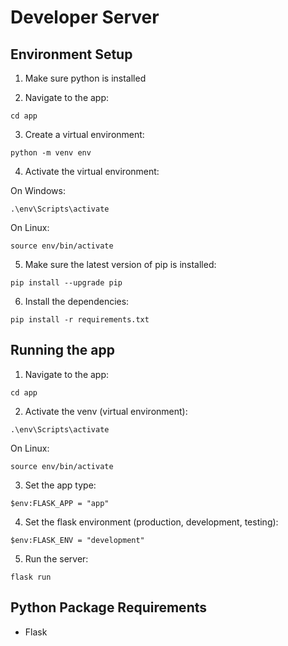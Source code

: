 # Developer Server

## Environment Setup

1. Make sure python is installed

2. Navigate to the app:

```
cd app
```

3. Create a virtual environment: 

```
python -m venv env
```

4. Activate the virtual environment:

On Windows:

```
.\env\Scripts\activate
```
On Linux:
```
source env/bin/activate
```

5. Make sure the latest version of pip is installed:

```
pip install --upgrade pip
```

6. Install the dependencies:

```
pip install -r requirements.txt
```

## Running the app

1. Navigate to the app:

```
cd app
```

2. Activate the venv (virtual environment):

```
.\env\Scripts\activate
```
On Linux:
```
source env/bin/activate
```

3. Set the app type:

```
$env:FLASK_APP = "app"
```

4. Set the flask environment (production, development, testing):

```
$env:FLASK_ENV = "development"
```

5. Run the server:

```
flask run
```


## Python Package Requirements

- Flask